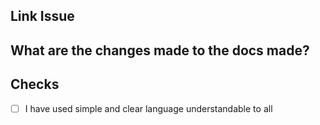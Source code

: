 <!--
  Thanks for opening the PR.

  To simplify the development process, split the changes into small PRs or tickets.
  Check PRs to see if there is also already a PR open on the issue.
 -->

## Link Issue

<!-- Link the issues that merging this PR will close -->

## What are the changes made to the docs made?

<!-- Describe the changes that this PR introduce and the new behaviour of the software -->

## Checks

- [ ] I have used simple and clear language understandable to all
